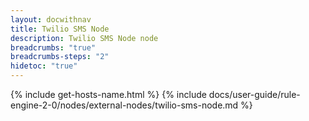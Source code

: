 ```yaml
---
layout: docwithnav
title: Twilio SMS Node
description: Twilio SMS Node node
breadcrumbs: "true"
breadcrumbs-steps: "2"
hidetoc: "true"
---
```


{% include get-hosts-name.html %}
{% include docs/user-guide/rule-engine-2-0/nodes/external-nodes/twilio-sms-node.md %}
